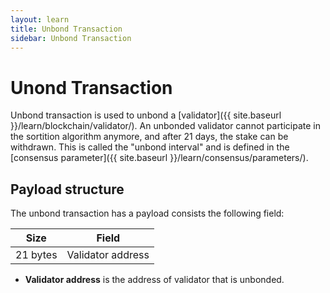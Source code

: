 ```yaml
---
layout: learn
title: Unbond Transaction
sidebar: Unbond Transaction
---
```


# Unond Transaction

Unbond transaction is used to unbond a [validator]({{ site.baseurl }}/learn/blockchain/validator/).
An unbonded validator cannot participate in the sortition algorithm anymore, and after 21 days, the stake can be withdrawn.
This is called the "unbond interval" and is defined in the [consensus parameter]({{ site.baseurl }}/learn/consensus/parameters/).

## Payload structure

The unbond transaction has a payload consists the following field:

| Size     | Field             |
| -------- | ----------------- |
| 21 bytes | Validator address |

- **Validator address** is the address of validator that is unbonded.

